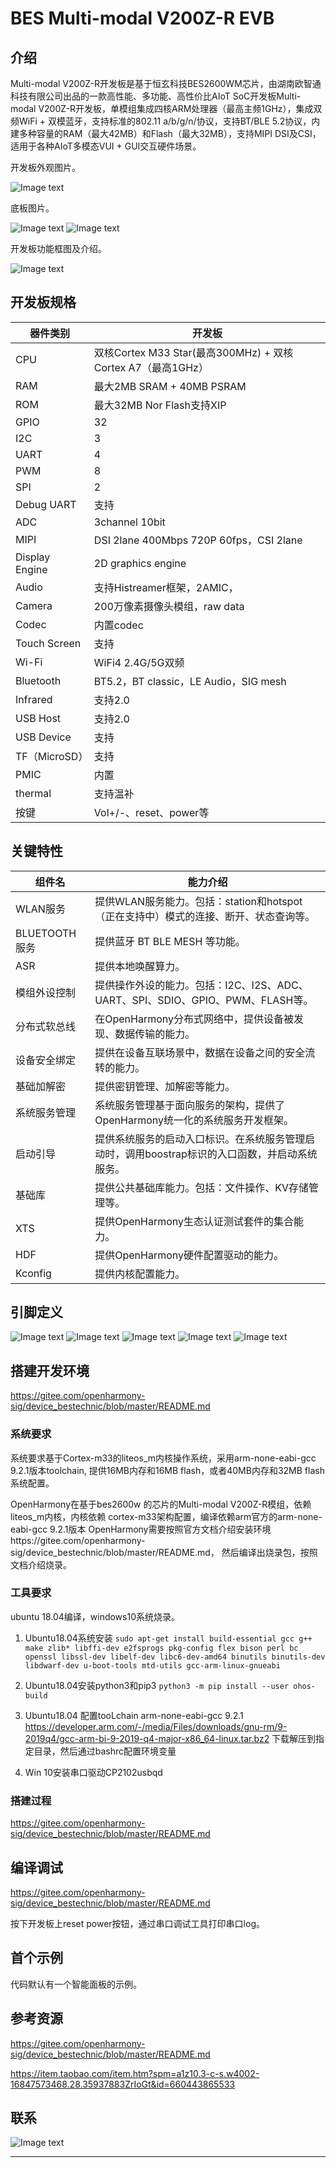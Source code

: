 # BES Multi-modal V200Z-R EVB
## 介绍
Multi-modal V200Z-R开发板是基于恒玄科技BES2600WM芯片，由湖南欧智通科技有限公司出品的一款高性能、多功能、高性价比AIoT SoC开发板Multi-modal V200Z-R开发板，单模组集成四核ARM处理器（最高主频1GHz），集成双频WiFi + 双模蓝牙，支持标准的802.11 a/b/g/n/协议，支持BT/BLE 5.2协议，内建多种容量的RAM（最大42MB）和Flash（最大32MB），支持MIPI DSI及CSI，适用于各种AIoT多模态VUI + GUI交互硬件场景。

开发板外观图片。

![Image text](https://gd2.alicdn.com/imgextra/i1/2839527088/O1CN01rREbi222EM27hNfHE_!!2839527088.jpg)

底板图片。

![Image text](https://gitee.com/garnetttt/img_folder/raw/26771770ea5868a8b09c6efbf511bba8f1f68c30/evb.png)
![Image text](https://gitee.com/garnetttt/img_folder/raw/master/V200Z-R-EVB_%E7%A1%AC%E4%BB%B6%E6%A1%86%E5%9B%BE%E5%8F%8A%E5%8A%9F%E8%83%BD%E7%A4%BA%E6%84%8F_211019.png)

开发板功能框图及介绍。

![Image text](https://gitee.com/garnetttt/img_folder/raw/master/V200Z-R-EVB_%E7%A1%AC%E4%BB%B6%E6%A1%86%E5%9B%BE%E5%8F%8A%E5%8A%9F%E8%83%BD%E7%A4%BA%E6%84%8F_211019_frame.png)

## 开发板规格

|  器件类别	|  开发板|  
|  ----  | ----  | 
|  CPU	|  双核Cortex M33 Star(最高300MHz) + 双核Cortex A7（最高1GHz）|  
|  RAM	|  最大2MB SRAM + 40MB PSRAM|  
|  ROM	|  最大32MB Nor Flash支持XIP|  
|  GPIO	|  32|  
|  I2C	|  3|  
|  UART |  4|  
|  PWM	|  8|
|  SPI	|  2|  
|  Debug UART	|  支持|  
|  ADC	|  3channel 10bit|  
|  MIPI  	|  DSI 2lane 400Mbps 720P 60fps，CSI 2lane|  
|  Display Engine	|  2D graphics engine|  
|  Audio	|  支持Histreamer框架，2AMIC，|  
|  Camera	|  200万像素摄像头模组，raw data|  
|  Codec	|  内置codec|  
|  Touch Screen	|  支持|  
|  Wi-Fi	|  WiFi4 2.4G/5G双频|  
|  Bluetooth	|  BT5.2，BT classic，LE Audio，SIG mesh|  
|  Infrared	|  支持2.0|  
|  USB Host	|  支持2.0|  
|  USB Device	|  支持|  
|  TF（MicroSD）|  支持|  
|  PMIC	|  内置|  
|  thermal	|  支持温补|  
|  按键	|  Vol+/-、reset、power等|  

## 关键特性
|  组件名	|  能力介绍|  
|  ----  | ----  |
|  WLAN服务	|  提供WLAN服务能力。包括：station和hotspot（正在支持中）模式的连接、断开、状态查询等。|  
|  BLUETOOTH 服务	|  提供蓝牙 BT BLE MESH 等功能。|  
|  ASR	|  提供本地唤醒算力。|  
|  模组外设控制	|  提供操作外设的能力。包括：I2C、I2S、ADC、UART、SPI、SDIO、GPIO、PWM、FLASH等。|  
|  分布式软总线	|  在OpenHarmony分布式网络中，提供设备被发现、数据传输的能力。|  
|  设备安全绑定  	|  提供在设备互联场景中，数据在设备之间的安全流转的能力。|  
|  基础加解密	|  提供密钥管理、加解密等能力。|  
|  系统服务管理	|  系统服务管理基于面向服务的架构，提供了OpenHarmony统一化的系统服务开发框架。|  
|  启动引导	|  提供系统服务的启动入口标识。在系统服务管理启动时，调用boostrap标识的入口函数，并启动系统服务。|  
|  基础库  	|  提供公共基础库能力。包括：文件操作、KV存储管理等。|  
|  XTS	|  提供OpenHarmony生态认证测试套件的集合能力。|  
|  HDF	|  提供OpenHarmony硬件配置驱动的能力。|  
|  Kconfig	|  提供内核配置能力。|  


## 引脚定义
![Image text](https://gitee.com/garnetttt/img_folder/raw/master/pin1.png)
![Image text](https://gitee.com/garnetttt/img_folder/raw/master/pin2.png)
![Image text](https://gitee.com/garnetttt/img_folder/raw/master/pin3.png)
![Image text](https://gitee.com/garnetttt/img_folder/raw/master/pin4.png)
![Image text](https://gitee.com/garnetttt/img_folder/raw/master/pin5.png)

## 搭建开发环境
https://gitee.com/openharmony-sig/device_bestechnic/blob/master/README.md

### 系统要求
系统要求基于Cortex-m33的liteos_m内核操作系统，采用arm-none-eabi-gcc 9.2.1版本toolchain,
提供16MB内存和16MB flash，或者40MB内存和32MB flash系统配置。

OpenHarmony在基于bes2600w 的芯片的Multi-modal V200Z-R模组，依赖liteos_m内核，内核依赖 cortex-m33架构配置，编译依赖arm官方的arm-none-eabi-gcc 9.2.1版本
OpenHarmony需要按照官方文档介绍安装环境https://gitee.com/openharmony-sig/device_bestechnic/blob/master/README.md， 然后编译出烧录包，按照文档介绍烧录。


### 工具要求
ubuntu 18.04编译，windows10系统烧录。

1.	Ubuntu18.04系统安装
`sudo apt-get install build-essential gcc g++ make zlib* libffi-dev e2fsprogs pkg-config flex bison perl bc openssl libssl-dev libelf-dev libc6-dev-amd64 binutils binutils-dev libdwarf-dev u-boot-tools mtd-utils gcc-arm-linux-gnueabi`

2.	Ubuntu18.04安装python3和pip3 
`python3 -m pip install --user ohos-build`

3.	Ubuntu18.04 配置tooLchain arm-none-eabi-gcc 9.2.1
https://developer.arm.com/-/media/Files/downloads/gnu-rm/9-2019q4/gcc-arm-bi-9-2019-q4-major-x86_64-linux.tar.bz2
下载解压到指定目录，然后通过bashrc配置环境变量

4.	Win 10安装串口驱动CP2102usbqd 

### 搭建过程

https://gitee.com/openharmony-sig/device_bestechnic/blob/master/README.md

## 编译调试

https://gitee.com/openharmony-sig/device_bestechnic/blob/master/README.md

按下开发板上reset power按钮，通过串口调试工具打印串口log。

## 首个示例

代码默认有一个智能面板的示例。

## 参考资源

https://gitee.com/openharmony-sig/device_bestechnic/blob/master/README.md

https://item.taobao.com/item.htm?spm=a1z10.3-c-s.w4002-16847573468.28.35937883ZrIoGt&id=660443865533

## 联系
![Image text](https://gitee.com/garnetttt/img_folder/raw/master/qun.png)



**********
